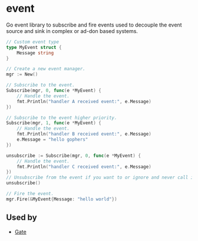 # event

Go event library to subscribe and fire events used to decouple the event
source and sink in complex or ad-don based systems.

```go
// Custom event type
type MyEvent struct {
    Message string
}

// Create a new event manager.
mgr := New()

// Subscribe to the event.
Subscribe(mgr, 0, func(e *MyEvent) {
    // Handle the event.
    fmt.Println("handler A received event:", e.Message)
})

// Subscribe to the event higher priority.
Subscribe(mgr, 1, func(e *MyEvent) {
    // Handle the event.
    fmt.Println("handler B received event:", e.Message)
    e.Message = "hello gophers"
})

unsubscribe := Subscribe(mgr, 0, func(e *MyEvent) {
    // Handle the event.
    fmt.Println("handler C received event:", e.Message)
})
// Unsubscribe from the event if you want to or ignore and never call it.
unsubscribe()

// Fire the event.
mgr.Fire(&MyEvent{Message: "hello world"})
```

## Used by

- [Gate](https://github.com/minekube/gate)

